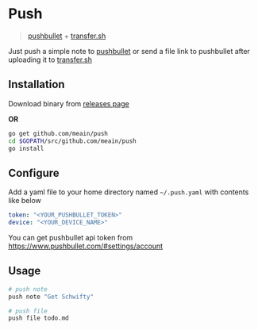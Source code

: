 # Push

> [pushbullet](https://www.pushbullet.com/) + [transfer.sh](https://transfer.sh/)

Just push a simple note to [pushbullet](https://www.pushbullet.com/) or send a file link to pushbullet after uploading it to [transfer.sh](https://transfer.sh/)

## Installation

Download binary from [releases page](https://github.com/meain/push/releases)

**OR**

```sh
go get github.com/meain/push
cd $GOPATH/src/github.com/meain/push
go install
```

## Configure

Add a yaml file to your home directory named `~/.push.yaml` with contents like below

```yaml
token: "<YOUR_PUSHBULLET_TOKEN>"
device: "<YOUR_DEVICE_NAME>"
```

You can get pushbullet api token from https://www.pushbullet.com/#settings/account

## Usage

```sh
# push note
push note "Get Schwifty"

# push file
push file todo.md
```
